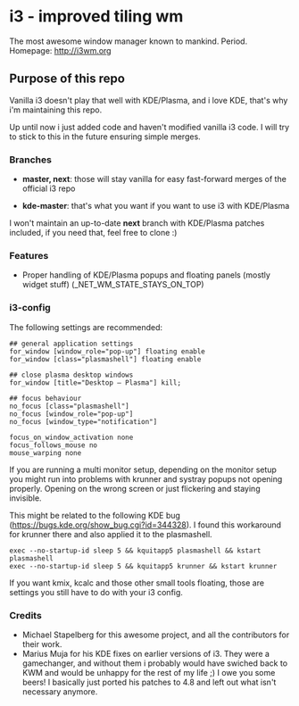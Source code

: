 # i3 - improved tiling wm

The most awesome window manager known to mankind. Period.
Homepage: http://i3wm.org

## Purpose of this repo

Vanilla i3 doesn't play that well with KDE/Plasma, and i love KDE, that's why i'm maintaining this repo.

Up until now i just added code and haven't modified vanilla i3 code. I will try to stick to this in the future ensuring simple merges.

### Branches

* **master, next**: those will stay vanilla for easy fast-forward merges of the official i3 repo

* **kde-master**: that's what you want if you want to use i3 with KDE/Plasma

I won't maintain an up-to-date **next** branch with KDE/Plasma patches included, if you need that, feel free to clone :)

### Features

* Proper handling of KDE/Plasma popups and floating panels (mostly widget stuff) (_NET_WM_STATE_STAYS_ON_TOP)

### i3-config

The following settings are recommended:

```
## general application settings
for_window [window_role="pop-up"] floating enable
for_window [class="plasmashell"] floating enable

## close plasma desktop windows
for_window [title="Desktop — Plasma"] kill;

## focus behaviour
no_focus [class="plasmashell"]
no_focus [window_role="pop-up"]
no_focus [window_type="notification"]

focus_on_window_activation none
focus_follows_mouse no
mouse_warping none
```

If you are running a multi monitor setup, depending on the monitor setup you might run into problems with krunner and systray popups not opening properly. Opening on the wrong screen or just flickering and staying invisible.

This might be related to the following KDE bug (https://bugs.kde.org/show_bug.cgi?id=344328). 
I found this workaround for krunner there and also applied it to the plasmashell.

```
exec --no-startup-id sleep 5 && kquitapp5 plasmashell && kstart plasmashell
exec --no-startup-id sleep 5 && kquitapp5 krunner && kstart krunner
```

If you want kmix, kcalc and those other small tools floating, those are settings you still have to do with your i3 config.

### Credits

* Michael Stapelberg for this awesome project, and all the contributors for their work.
* Marius Muja for his KDE fixes on earlier versions of i3. They were a gamechanger, and without them i probably would have swiched back to KWM and would be unhappy for the rest of my life ;) I owe you some beers! I basically just ported his patches to 4.8 and left out what isn't necessary anymore.
